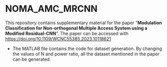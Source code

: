 # NOMA_AMC_MRCNN

This repository contains supplementary material for the paper "**Modulation Classification for Non-orthogonal Multiple Access System using a Modified Residual-CNN**". The paper can be accessed with https://doi.org/10.1109/WCNC55385.2023.10118621

- The MATLAB file contains the code for dataset generation. By changing the values of N and power ratio, all the dataset mentioned in the paper can be generated.

